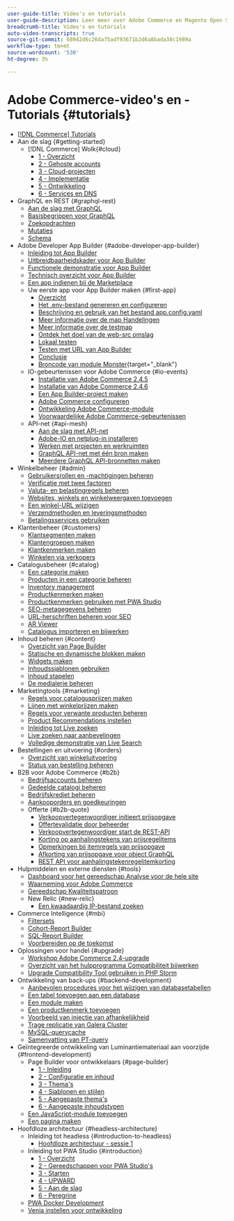```yaml
---
user-guide-title: Video's en tutorials
user-guide-description: Leer meer over Adobe Commerce en Magento Open Source door middel van video's en tutorials.
breadcrumb-title: Video's en tutorials
auto-video-transcripts: true
source-git-commit: 68942d6c26da75adf93671b2d6a8bada38c1989a
workflow-type: tm+mt
source-wordcount: '530'
ht-degree: 3%

---
```



# Adobe Commerce-video&#39;s en -Tutorials {#tutorials}

+ [[!DNL Commerce] Tutorials](overview.md)
+ Aan de slag {#getting-started}
   + [!DNL Commerce] Wolk{#cloud}
      + [1 - Overzicht](../cloud/1-overview.md)
      + [2 - Gehoste accounts](../cloud/2-accounts.md)
      + [3 - Cloud-projecten](../cloud/3-projects.md)
      + [4 - Implementatie](../cloud/4-deployment.md)
      + [5 - Ontwikkeling](../cloud/5-dev-config.md)
      + [6 - Services en DNS](../cloud/6-launch.md)
+ GraphQL en REST {#graphql-rest}
   + [Aan de slag met GraphQL](../graphql-rest/getting-started-graphql.md)
   + [Basisbegrippen voor GraphQL](../graphql-rest/intro-graphql.md)
   + [Zoekopdrachten](../graphql-rest/graphql-queries.md)
   + [Mutaties](../graphql-rest/graphql-mutations.md)
   + [Schema](../graphql-rest/graphql-schema.md)
+ Adobe Developer App Builder {#adobe-developer-app-builder}
   + [Inleiding tot App Builder](../app-builder/introduction-to-app-builder.md)
   + [Uitbreidbaarheidskader voor App Builder](../app-builder/extensibility-framework-commerce-eventing.md)
   + [Functionele demonstratie voor App Builder](../app-builder/app-builder-functional-demonstration.md)
   + [Technisch overzicht voor App Builder](../app-builder/app-builder-technical-overview.md)
   + [Een app indienen bij de Marketplace](../app-builder/submit-app-process.md)
   + Uw eerste app voor App Builder maken {#first-app}
      + [Overzicht](../app-builder/first-app/overview.md)
      + [Het .env-bestand genereren en configureren](../app-builder/first-app/env-file.md)
      + [Beschrijving en gebruik van het bestand app.config.yaml](../app-builder/first-app/app-config-yaml-file.md)
      + [Meer informatie over de map Handelingen](../app-builder/first-app/actions-folder.md)
      + [Meer informatie over de testmap](../app-builder/first-app/test-folder.md)
      + [Ontdek het doel van de web-src omslag](../app-builder/first-app/web-src-folder.md)
      + [Lokaal testen](../app-builder/first-app/testing-locally.md)
      + [Testen met URL van App Builder](../app-builder/first-app/testing-app-builder-url.md)
      + [Conclusie](../app-builder/first-app/conclusion.md)
      + [Broncode van module Monster](https://github.com/magento/app-builder-samples){target="_blank"}
   + IO-gebeurtenissen voor Adobe Commerce {#io-events}
      + [Installatie van Adobe Commerce 2.4.5](../io-events/2-4-5-installation.md)
      + [Installatie van Adobe Commerce 2.4.6](../io-events/2-4-6-installation.md)
      + [Een App Builder-project maken](../io-events/create-app-builder-project.md)
      + [Adobe Commerce configureren](../io-events/configure-commerce.md)
      + [Ontwikkeling Adobe Commerce-module](../io-events/commerce-module-development.md)
      + [Voorwaardelijke Adobe Commerce-gebeurtenissen](../io-events/conditional-events.md)
   + API-net {#api-mesh}
      + [Aan de slag met API-net](../api-mesh/getting-started-api-mesh.md)
      + [Adobe-IO en netplug-in installeren](../api-mesh/installing-aio-mesh-plugin.md)
      + [Werken met projecten en werkruimten](../api-mesh/aio-projects-workspaces.md)
      + [GraphQL API-net met één bron maken](../api-mesh/graphql-single-source.md)
      + [Meerdere GraphQL API-bronnetten maken](../api-mesh/graphql-multiple-source.md)
+ Winkelbeheer {#admin}
   + [Gebruikersrollen en -machtigingen beheren](../site-management/users-roles-permissions.md)
   + [Verificatie met twee factoren](../site-management/two-factor-authentication.md)
   + [Valuta- en belastingregels beheren](../site-management/currency-tax-rules.md)
   + [Websites, winkels en winkelweergaven toevoegen](../site-management/add-websites-stores-views.md)
   + [Een winkel-URL wijzigen](../site-management/change-store-url.md)
   + [Verzendmethoden en leveringsmethoden](../site-management/shipping-delivery.md)
   + [Betalingsservices gebruiken](../site-management/payment-services.md)
+ Klantenbeheer {#customers}
   + [Klantsegmenten maken](../site-management/customer-segments.md)
   + [Klantengroepen maken](../site-management/customer-groups.md)
   + [Klantkenmerken maken](../site-management/customer-attributes.md)
   + [Winkelen via verkopers](../site-management/seller-assisted-shopping.md)
+ Catalogusbeheer {#catalog}
   + [Een categorie maken](../site-management/category-create.md)
   + [Producten in een categorie beheren](../site-management/category-products.md)
   + [Inventory management](../site-management/inventory-management.md)
   + [Productkenmerken maken](../site-management/product-attributes-create.md)
   + [Productkenmerken gebruiken met PWA Studio](../site-management/product-attributes-pwa.md)
   + [SEO-metagegevens beheren](../site-management/seo-metadata.md)
   + [URL-herschriften beheren voor SEO](../site-management/seo-url-rewrites.md)
   + [AR Viewer](../site-management/augmented-reality.md)
   + [Catalogus importeren en bijwerken](../site-management/catalog-import.md)
+ Inhoud beheren {#content}
   + [Overzicht van Page Builder](../site-management/page-builder-overview.md)
   + [Statische en dynamische blokken maken](../site-management/static-dynamic-blocks.md)
   + [Widgets maken](../site-management/widgets.md)
   + [Inhoudssjablonen gebruiken](../site-management/content-templates.md)
   + [Inhoud stapelen](../site-management/content-staging.md)
   + [De medialerie beheren](../site-management/media-gallery.md)
+ Marketingtools {#marketing}
   + [Regels voor catalogusprijzen maken](../site-management/catalog-price-rules.md)
   + [Lijnen met winkelprijzen maken](../site-management/cart-price-rules.md)
   + [Regels voor verwante producten beheren](../site-management/related-product-rules.md)
   + [Product Recommendations instellen](../site-management/product-recommendations.md)
   + [Inleiding tot Live zoeken](../site-management/live-search.md)
   + [Live zoeken naar aanbevelingen](../site-management/live-search-recommendations.md)
   + [Volledige demonstratie van Live Search](../site-management/live-search-full-demonstration.md)
+ Bestellingen en uitvoering {#orders}
   + [Overzicht van winkeluitvoering](../site-management/store-fulfillment.md)
   + [Status van bestelling beheren](../site-management/order-status.md)
+ B2B voor Adobe Commerce {#b2b}
   + [Bedrijfsaccounts beheren](../b2b/company-accounts.md)
   + [Gedeelde catalogi beheren](../b2b/shared-catalogs.md)
   + [Bedrijfskrediet beheren](../b2b/company-credit.md)
   + [Aankooporders en goedkeuringen](../b2b/purchase-orders.md)
   + Offerte {#b2b-quote}
      + [Verkoopvertegenwoordiger initieert prijsopgave](../b2b/sales-rep-initiates-quote.md)
      + [Offertevalidatie door beheerder](../b2b/quote-validation-admin-panel.md)
      + [Verkoopvertegenwoordiger start de REST-API](../b2b/sales-rep-initiates-quote-api.md)
      + [Korting op aanhalingstekens van prijsregelitems](../b2b/quote-line-item-discount.md)
      + [Opmerkingen bij itemregels van prijsopgave](../b2b/quote-line-item-notes.md)
      + [Afkorting van prijsopgave voor object GraphQL](../b2b/quote-graphql-line-item-discount.md)
      + [REST API voor aanhalingstekenregelitemkorting](../b2b/quote-rest-api-line-item-notes.md)
+ Hulpmiddelen en externe diensten {#tools}
   + [Dashboard voor het gereedschap Analyse voor de hele site](../tools/site-wide-analysis-tool.md)
   + [Waarneming voor Adobe Commerce](../tools/observation-tool.md)
   + [Gereedschap Kwaliteitspatroon](../tools/quality-patch-tool.md)
   + New Relic {#new-relic}
      + [Een kwaadaardig IP-bestand zoeken](../new-relic/malicious-ip.md)
+ Commerce Intelligence {#mbi}
   + [Filtersets](../business-intelligence/filter-sets.md)
   + [Cohort-Report Builder](../business-intelligence/cohort-report-builder.md)
   + [SQL-Report Builder](../business-intelligence/sql-report-builder.md)
   + [Voorbereiden op de toekomst](../business-intelligence/prepare-for-future.md)
+ Oplossingen voor handel {#upgrade}
   + [Workshop Adobe Commerce 2.4-upgrade](../upgrade/2.4-upgrade-workshop.md)
   + [Overzicht van het hulpprogramma Compatibiliteit bijwerken](../upgrade/upgrade-compatibility-tool-overview.md)
   + [Upgrade Compatibility Tool gebruiken in PHP Storm](../upgrade/uct-phpstorm.md)
+ Ontwikkeling van back-ups {#backend-development}
   + [Aanbevolen procedures voor het wijzigen van databasetabellen](https://experienceleague.adobe.com/docs/commerce-operations/implementation-playbook/best-practices/development/modifying-core-and-third-party-tables.html)
   + [Een tabel toevoegen aan een database](../backend-development/new-db-table.md)
   + [Een module maken](../backend-development/create-module.md)
   + [Een productkenmerk toevoegen](../backend-development/add-product-attribute.md)
   + [Voorbeeld van injectie van afhankelijkheid](../backend-development/dependency-injection.md)
   + [Trage replicatie van Galera Cluster](../backend-development/galera-db-slow-replication.md)
   + [MySQL-querycache](../backend-development/mysql-query-cache.md)
   + [Samenvatting van PT-query](../backend-development/pt-query-digest.md)
+ Geïntegreerde ontwikkeling van Luminantiemateriaal aan voorzijde {#frontend-development}
   + Page Builder voor ontwikkelaars {#page-builder}
      + [1 - Inleiding](../frontend-development/page-builder/1-intro-case-studies.md)
      + [2 - Configuratie en inhoud](../frontend-development/page-builder/2-config-create-content.md)
      + [3 - Thema&#39;s](../frontend-development/page-builder/3-themes.md)
      + [4 - Sjablonen en stijlen](../frontend-development/page-builder/4-admin-templates-apply-styles.md)
      + [5 - Aangepaste thema&#39;s](../frontend-development/page-builder/5-customize-theme.md)
      + [6 - Aangepaste inhoudstypen](../frontend-development/page-builder/6-custom-content-types.md)
   + [Een JavaScript-module toevoegen](../frontend-development/add-javascript-module.md)
   + [Een pagina maken](../frontend-development/create-page.md)
+ Hoofdloze architectuur {#headless-architecture}
   + Inleiding tot headless {#introduction-to-headless}
      + [Hoofdloze architectuur - sessie 1](../headless/session-1.md)
   + Inleiding tot PWA Studio {#introduction}
      + [1 - Overzicht](../pwa/introduction/1-overview.md)
      + [2 - Gereedschappen voor PWA Studio&#39;s](../pwa/introduction/2-pwa-studio-tools.md)
      + [3 - Starten](../pwa/introduction/3-launch.md)
      + [4 - UPWARD](../pwa/introduction/4-upward.md)
      + [5 - Aan de slag](../pwa/introduction/5-getting-started.md)
      + [6 - Peregrine](../pwa/introduction/6-peregrine.md)
   + [PWA Docker Development](../pwa/pwa-docker-development.md)
   + [Venia instellen voor ontwikkeling](../pwa/set-up-venia-for-dev.md)
